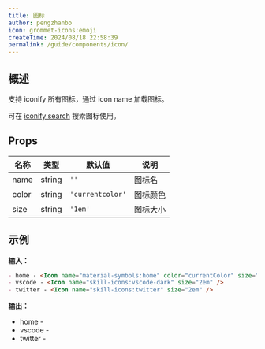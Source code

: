 ```yaml
---
title: 图标
author: pengzhanbo
icon: grommet-icons:emoji
createTime: 2024/08/18 22:58:39
permalink: /guide/components/icon/
---
```


## 概述

支持 iconify 所有图标，通过 icon name 加载图标。

可在 [iconify search](https://icon-sets.iconify.design/) 搜索图标使用。

## Props

| 名称  | 类型   | 默认值           | 说明     |
| ----- | ------ | ---------------- | -------- |
| name  | string | `''`             | 图标名   |
| color | string | `'currentcolor'` | 图标颜色 |
| size  | string | `'1em'`          | 图标大小 |

## 示例

**输入：**

```md :no-line-numbers
- home - <Icon name="material-symbols:home" color="currentColor" size="1em" />
- vscode - <Icon name="skill-icons:vscode-dark" size="2em" />
- twitter - <Icon name="skill-icons:twitter" size="2em" />
```

**输出：**

- home - <Icon name="material-symbols:home" color="currentColor" size="1em" />
- vscode - <Icon name="skill-icons:vscode-dark" size="2em" />
- twitter - <Icon name="skill-icons:twitter" size="2em" />

